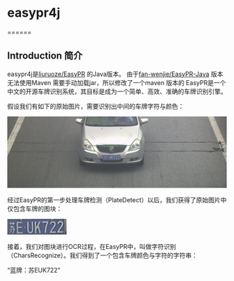 # easypr4j
======

Introduction 简介
------------
easypr4j是[liuruoze/EasyPR](https://github.com/liuruoze/EasyPR) 的Java版本。
由于[fan-wenjie/EasyPR-Java](https://github.com/fan-wenjie/EasyPR-Java) 版本无法使用Maven 需要手动加载jar，所以修改了一个maven 版本的
EasyPR是一个中文的开源车牌识别系统，其目标是成为一个简单、高效、准确的车牌识别引擎。

假设我们有如下的原始图片，需要识别出中间的车牌字符与颜色：

![EasyPR 原始图片](res/image/test_image/plate_recognize.jpg)

经过EasyPR的第一步处理车牌检测（PlateDetect）以后，我们获得了原始图片中仅包含车牌的图块：

![EasyPR 车牌](res/image/test_image/chars_segment.jpg)

接着，我们对图块进行OCR过程，在EasyPR中，叫做字符识别（CharsRecognize）。我们得到了一个包含车牌颜色与字符的字符串：

“蓝牌：苏EUK722”
 




